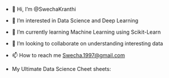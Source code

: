 - 👋 Hi, I’m @SwechaKranthi
- 👀 I’m interested in Data Science and Deep Learning
- 🌱 I’m currently learning Machine Learning using Scikit-Learn
- 💞️ I’m looking to collaborate on understanding interesting data
- 📫 How to reach me Swecha.1997@gmail.com



- My Ultimate Data Science Cheet sheets: 

<!---
SwechaKranthi/SwechaKranthi is a ✨ special ✨ repository because its `README.md` (this file) appears on your GitHub profile.
You can click the Preview link to take a look at your changes.
--->
